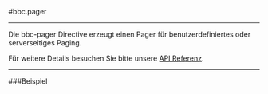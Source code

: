 
#bbc.pager

- - -

Die bbc-pager Directive erzeugt einen Pager für benutzerdefiniertes oder serverseitiges Paging.

Für weitere Details besuchen Sie bitte unsere <a href="/doc#/api/bbc.pager.directive:bbcPager" target="_self">API Referenz</a>.

- - -

###Beispiel